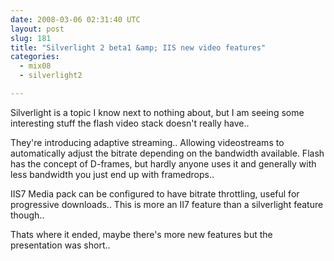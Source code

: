 ```yaml
---
date: 2008-03-06 02:31:40 UTC
layout: post
slug: 181
title: "Silverlight 2 beta1 &amp; IIS new video features"
categories:
  - mix08
  - silverlight2

---
```

<p>Silverlight is a topic I know next to nothing about, but I am seeing some interesting stuff the flash video stack doesn't really have..</p>

<p>They're introducing adaptive streaming.. Allowing videostreams to automatically adjust the bitrate depending on the bandwidth available. Flash has the concept of D-frames, but hardly anyone uses it and generally with less bandwidth you just end up with framedrops..</p>

<p>IIS7 Media pack can be configured to have bitrate throttling, useful for progressive downloads.. This is more an II7 feature than a silverlight feature though..</p>

<p>Thats where it ended, maybe there's more new features but the presentation was short..</p>